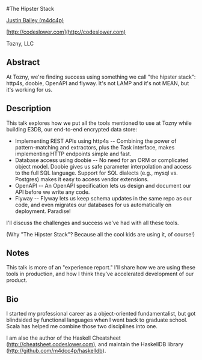 #The Hipster Stack

[Justin Bailey (m4dc4p)](http://twitter.com/m4dc4p)

[http://codeslower.com](http://codeslower.com)

Tozny, LLC

## Abstract

At Tozny, we're finding success using something we call "the hipster stack": http4s, doobie, OpenAPI and flyway. It's not LAMP and it's not MEAN, but it's working for us.


## Description

This talk explores how we put all the tools mentioned to use at Tozny while building E3DB, our end-to-end encrypted data store:

* Implementing REST APIs using http4s -- Combining the power of pattern-matching and extractors, plus the Task interface, makes implementing HTTP endpoints simple and fast.
* Database access using doobie -- No need for an ORM or complicated object model. Doobie gives us safe parameter interpolation and access to the full SQL language. Support for SQL dialects (e.g., mysql vs. Postgres) makes it easy to access vendor extensions.
* OpenAPI -- An OpenAPI specification lets us design and document our API before we write any code.
* Flyway -- Flyway lets us keep schema updates in the same repo as our code, and even migrates our databases for us automatically on deployment. Paradise!

I'll discuss the challenges and success we've had with all these tools.

(Why "The Hipster Stack"? Because all the cool kids are using it, of course!)

## Notes

This talk is more of an "experience report." I'll share how we are using these tools in production, and how I think they've accelerated development of our product. 

## Bio
  
I started my professional career as a object-oriented fundamentalist, but got blindsided by functional languages when I went back to graduate school. Scala has helped me combine those two disciplines into one.

I am also the author of the Haskell Cheatsheet (http://cheatsheet.codeslower.com), and maintain the HaskellDB library (http://github.com/m4dcc4p/haskelldb). 